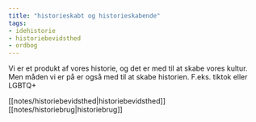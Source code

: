 ```yaml
---
title: "historieskabt og historieskabende"
tags: 
- idehistorie
- historiebevidsthed
- ordbog
---
```


Vi er et produkt af vores historie, og det er med til at skabe vores kultur. Men måden vi er på er også med til at skabe historien. F.eks. tiktok eller LGBTQ+

[[notes/historiebevidsthed|historiebevidsthed]]
[[notes/historiebrug|historiebrug]]